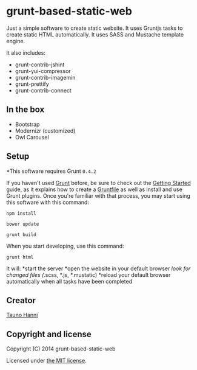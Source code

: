 grunt-based-static-web
================

Just a simple software to create static website. It uses Gruntjs tasks to create static HTML automatically.
It uses SASS and Mustache template engine.

It also includes:
* grunt-contrib-jshint
* grunt-yui-compressor
* grunt-contrib-imagemin
* grunt-prettify
* grunt-contrib-connect

## In the box
* Bootstrap
* Modernizr (customized)
* Owl Carousel

## Setup
*This software requires Grunt `0.4.2`

If you haven't used [Grunt](http://gruntjs.com/) before, be sure to check out the [Getting Started](http://gruntjs.com/getting-started) guide, as it explains how to create a [Gruntfile](http://gruntjs.com/sample-gruntfile) as well as install and use Grunt plugins. Once you're familiar with that process, you may start using this software with this command:

```shell
npm install
```
```shell
bower update
```
```shell
grunt build
```
When you start developing, use this command:
```shell
grunt html
```
It will:
*start the server
*open the website in your default browser
*look for changed files (*.scss, *.js, *.mustatic)
*reload your default browser automatically when all tasks have been completed

## Creator

[Tauno Hanni](https://github.com/taunoha)

## Copyright and license

Copyright (C) 2014 grunt-based-static-web

Licensed under [the MIT license](LICENSE).
